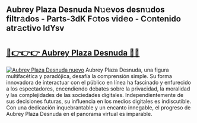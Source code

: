 ## Aubrey Plaza Desnuda N𝚞𝚎vos desn𝚞dos filtr𝚊dos - Parts-3dK F𝚘tos vid𝚎o - C𝚘ntenido atr𝚊ctivo ldYsv

# <h2><a href="http://mb5jes3.tromn.icu/?c=Aubrey+Plaza+Desnuda">🔗👉👉👉 Aubrey Plaza Desnuda 🔗🔗</a></h2>

[![Aubrey Plaza Desnuda nuevo](https://i.imgur.com/pEAQMta.gif)](http://mb5jes3.tromn.icu/?c=Aubrey+Plaza+Desnuda)
Aubrey Plaza Desnuda, una figura multifacética y paradójica, desafía la comprensión simple. Su forma innovadora de interactuar con el público en línea ha fascinado y enfurecido a los espectadores, encendiendo debates sobre la privacidad, la moralidad y las complejidades de las sociedades digitales. Independientemente de sus decisiones futuras, su influencia en los medios digitales es indiscutible. Con una dedicación inquebrantable y un encanto innegable, el progreso de Aubrey Plaza Desnuda en el panorama virtual es imparable.
